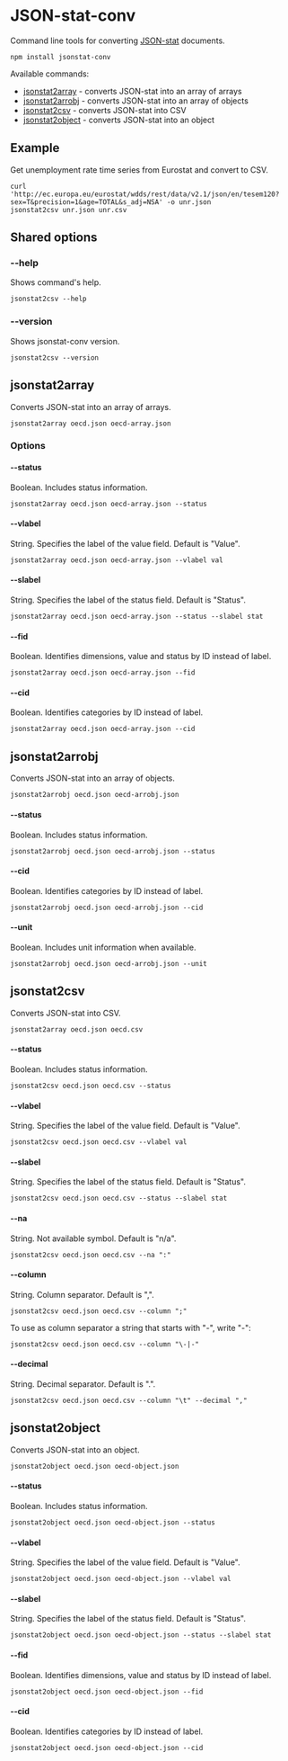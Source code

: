 # JSON-stat-conv

Command line tools for converting [JSON-stat](https://json-stat.org) documents.

```
npm install jsonstat-conv
```

Available commands:

* [jsonstat2array](#jsonstat2array) - converts JSON-stat into an array of arrays
* [jsonstat2arrobj](#jsonstat2arrobj) - converts JSON-stat into an array of objects
* [jsonstat2csv](#jsonstat2csv) - converts JSON-stat into CSV
* [jsonstat2object](#jsonstat2object) - converts JSON-stat into an object

## Example

Get unemployment rate time series from Eurostat and convert to CSV.

```
curl 'http://ec.europa.eu/eurostat/wdds/rest/data/v2.1/json/en/tesem120?sex=T&precision=1&age=TOTAL&s_adj=NSA' -o unr.json
jsonstat2csv unr.json unr.csv
```

## Shared options

### --help

Shows command's help.

```
jsonstat2csv --help
```

### --version

Shows jsonstat-conv version.

```
jsonstat2csv --version
```

## jsonstat2array

Converts JSON-stat into an array of arrays.

```
jsonstat2array oecd.json oecd-array.json
```

### Options

#### --status

Boolean. Includes status information.

```
jsonstat2array oecd.json oecd-array.json --status
```

#### --vlabel

String. Specifies the label of the value field. Default is "Value".

```
jsonstat2array oecd.json oecd-array.json --vlabel val
```

#### --slabel

String. Specifies the label of the status field. Default is "Status".

```
jsonstat2array oecd.json oecd-array.json --status --slabel stat
```

#### --fid

Boolean. Identifies dimensions, value and status by ID instead of label.

```
jsonstat2array oecd.json oecd-array.json --fid
```

#### --cid

Boolean. Identifies categories by ID instead of label.

```
jsonstat2array oecd.json oecd-array.json --cid
```

## jsonstat2arrobj

Converts JSON-stat into an array of objects.

```
jsonstat2arrobj oecd.json oecd-arrobj.json
```

#### --status

Boolean. Includes status information.

```
jsonstat2arrobj oecd.json oecd-arrobj.json --status
```

#### --cid

Boolean. Identifies categories by ID instead of label.

```
jsonstat2arrobj oecd.json oecd-arrobj.json --cid
```

#### --unit

Boolean. Includes unit information when available.

```
jsonstat2arrobj oecd.json oecd-arrobj.json --unit
```

## jsonstat2csv

Converts JSON-stat into CSV.

```
jsonstat2array oecd.json oecd.csv
```

#### --status

Boolean. Includes status information.

```
jsonstat2csv oecd.json oecd.csv --status
```

#### --vlabel

String. Specifies the label of the value field. Default is "Value".

```
jsonstat2csv oecd.json oecd.csv --vlabel val
```

#### --slabel

String. Specifies the label of the status field. Default is "Status".

```
jsonstat2csv oecd.json oecd.csv --status --slabel stat
```

#### --na

String. Not available symbol. Default is "n/a".

```
jsonstat2csv oecd.json oecd.csv --na ":"
```

#### --column

String. Column separator. Default is ",".

```
jsonstat2csv oecd.json oecd.csv --column ";"
```

To use as column separator a string that starts with "-", write "\-":

```
jsonstat2csv oecd.json oecd.csv --column "\-|-"
```

#### --decimal

String. Decimal separator. Default is ".".

```
jsonstat2csv oecd.json oecd.csv --column "\t" --decimal ","
```

## jsonstat2object

Converts JSON-stat into an object.

```
jsonstat2object oecd.json oecd-object.json
```

#### --status

Boolean. Includes status information.

```
jsonstat2object oecd.json oecd-object.json --status
```

#### --vlabel

String. Specifies the label of the value field. Default is "Value".

```
jsonstat2object oecd.json oecd-object.json --vlabel val
```

#### --slabel

String. Specifies the label of the status field. Default is "Status".

```
jsonstat2object oecd.json oecd-object.json --status --slabel stat
```

#### --fid

Boolean. Identifies dimensions, value and status by ID instead of label.

```
jsonstat2object oecd.json oecd-object.json --fid
```

#### --cid

Boolean. Identifies categories by ID instead of label.

```
jsonstat2object oecd.json oecd-object.json --cid
```
